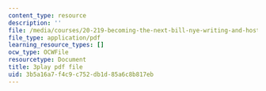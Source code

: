 ```yaml
---
content_type: resource
description: ''
file: /media/courses/20-219-becoming-the-next-bill-nye-writing-and-hosting-the-educational-show-january-iap-2015/3b5a16a7f4c9c752db1d85a6c8b817eb_VBgVRviSKek.pdf
file_type: application/pdf
learning_resource_types: []
ocw_type: OCWFile
resourcetype: Document
title: 3play pdf file
uid: 3b5a16a7-f4c9-c752-db1d-85a6c8b817eb
---
```

